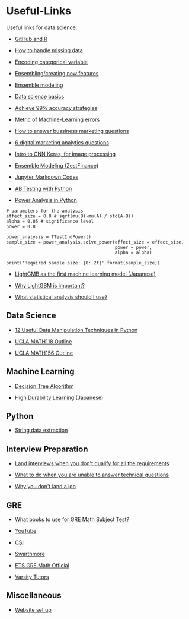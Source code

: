 # Useful-Links
Useful links for data science.

- [GitHub and R](https://resources.github.com/whitepapers/github-and-rstudio/)

- [How to handle missing data](https://machinelearningmastery.com/handle-missing-data-python/)

- [Encoding categorical variable](https://pbpython.com/categorical-encoding.html)

- [Ensembling/creating new features](https://www.kaggle.com/arthurtok/introduction-to-ensembling-stacking-in-python)

- [Ensemble modeling](https://www.kaggle.com/yassineghouzam/titanic-top-4-with-ensemble-modeling)

- [Data science basics](https://www.kaggle.com/startupsci/titanic-data-science-solutions)

- [Achieve 99% accuracy strategies](https://www.kaggle.com/ldfreeman3/a-data-science-framework-to-achieve-99-accuracy)

- [Metric of Machine-Learning errors](https://towardsdatascience.com/how-to-select-the-right-evaluation-metric-for-machine-learning-models-part-1-regrression-metrics-3606e25beae0)

- [How to answer bussiness marketing questions](https://blog.hubspot.com/marketing/marketing-questions-analytics)

- [6 digital marketing analytics questions](https://www.socialmediatoday.com/news/6-digital-marketing-analytics-questions-answered/539450/)

- [Intro to CNN Keras, for image processing](https://www.kaggle.com/yassineghouzam/introduction-to-cnn-keras-0-997-top-6)

- [Ensemble Modeling (ZestFinance)](https://www.zestfinance.com/blog/many-heads-are-better-than-one-making-the-case-for-ensemble-learning)

- [Jupyter Markdown Codes](https://jupyter-notebook.readthedocs.io/en/stable/examples/Notebook/Working%20With%20Markdown%20Cells.html)

- [AB Testing with Python](https://towardsdatascience.com/the-math-behind-a-b-testing-with-example-code-part-1-of-2-7be752e1d06f)

- [Power Analysis in Python](https://towardsdatascience.com/introduction-to-power-analysis-in-python-e7b748dfa26)

```{python}
# parameters for the analysis 
effect_size = 0.8 # sqrt(mu(B)-mu(A) / std(A+B))
alpha = 0.05 # significance level
power = 0.8

power_analysis = TTestIndPower()
sample_size = power_analysis.solve_power(effect_size = effect_size, 
                                         power = power, 
                                         alpha = alpha)

print('Required sample size: {0:.2f}'.format(sample_size))
```
- [LightGMB as the first machine learning model (Japanese)](https://upura.hatenablog.com/entry/2019/10/29/184617)

- [Why LightGBM is important?](https://medium.com/@pushkarmandot/https-medium-com-pushkarmandot-what-is-lightgbm-how-to-implement-it-how-to-fine-tune-the-parameters-60347819b7fc)

- [What statistical analysis should I use?](https://stats.idre.ucla.edu/spss/whatstat/what-statistical-analysis-should-i-usestatistical-analyses-using-spss/?fbclid=IwAR2pyDQW57ev3wYNkFnjg_p-kBYA6Vxyd0KT58cuom2veNo0a2-hgVZXZak)

## Data Science

- [12 Useful Data Manipulation Techniques in Python](https://www.analyticsvidhya.com/blog/2016/01/12-pandas-techniques-python-data-manipulation/)

- [UCLA MATH118 Outline](https://www.math.ucla.edu/ugrad/courses/math/118)

- [UCLA MATH156 Outline](https://www.math.ucla.edu/ugrad/courses/math/156)

## Machine Learning

- [Decision Tree Algorithm](https://medium.com/deep-math-machine-learning-ai/chapter-4-decision-trees-algorithms-b93975f7a1f1)

- [High Durability Learning (Japanese)](https://jbpress.ismedia.jp/articles/-/58423?page=2)

## Python

- [String data extraction](https://docs.python.org/3/howto/regex.html)


## Interview Preparation

- [Land interviews when you don't qualify for all the requirements](https://www.themuse.com/advice/8-ways-you-can-still-land-an-interview-when-you-dont-meet-all-the-requirements)

- [What to do when you are unable to answer technical questions](https://www.quora.com/What-should-I-do-when-asked-a-technical-question-that-I-am-unable-to-answer-at-that-moment-during-a-software-internship-interview)

- [Why you don't land a job](https://www.themuse.com/advice/3-reasons-youre-not-getting-hired-even-though-youre-100-qualified)

## GRE

- [What books to use for GRE Math Subject Test?](https://math.stackexchange.com/questions/269549/recommending-books-for-gre-math-subject-test)

- [YouTube](https://www.youtube.com/watch?list=PLBiVnG9A5gceFbk7oTBHALETI2SUmplIL&v=jvgm7IcZeAk&feature=emb_title)

- [CSI](https://www.math.csi.cuny.edu/News/Files/GRE-Announcement.pdf)

- [Swarthmore](http://www.swarthmore.edu/NatSci/wstromq1/Math-Practice.pdf)

- [ETS GRE Math Official](https://www.ets.org/gre/subject/about/content/mathematics)

- [Varsity Tutors](https://www.varsitytutors.com/gre_subject_test_math-practice-tests)

## Miscellaneous

- [Website set up](https://websitesetup.org/)








